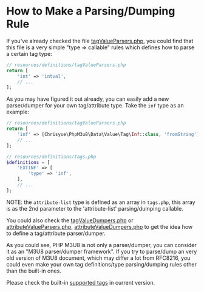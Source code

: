 How to Make a Parsing/Dumping Rule
==================================

If you've already checked the file
[tagValueParsers.php](../resources/tagValueParsers.php), you could find that
this file is a very simple "type => callable" rules which defines how to parse a
certain tag type:

```php
// resources/definitions/tagValueParsers.php
return [
    'int' => 'intval',
    // ...
];
```

As you may have figured it out already, you can easily add a new parser/dumper
for your own tag/attribute type. Take the `inf` type as an example:

```php
// resources/definitions/tagValueParsers.php
return [
    'inf' => [Chrisyue\PhpM3u8\Data\Value\Tag\Inf::class, 'fromString'],
    // ...
];

// resources/definitions/tags.php
$definitions = [
    'EXTINF' => [
        'type' => 'inf',
    ],
    // ...
];
```

NOTE: the `attribute-list` type is defined as an array in `tags.php`, this
array is as the 2nd parameter to the 'attribute-list' parsing/dumping callable.

You could also check the [tagValueDumpers.php](../resources/tagValueDumpers.php)
or [attributeValueParsers.php](../resources/attributeValueParsers.php),
[attributeValueDumpers.php](../resources/attributeValueDumpers.php) to get the
idea how to define a tag/attribute parser/dumper.

As you could see, PHP M3U8 is not only a parser/dumper, you can consider it as
an "M3U8 parser/dumper framework". If you try to parse/dump an very old version
of M3U8 document, which may differ a lot from RFC8216, you could even make your
own tag definitions/type parsing/dumping rules other than the built-in ones.

Please check the built-in [supported tags](supported-tags.md) in current
version.
